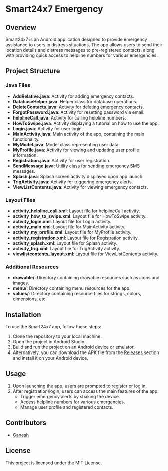 # Smart24x7 Emergency

## Overview
Smart24x7 is an Android application designed to provide emergency assistance to users in distress situations. The app allows users to send their location details and distress messages to pre-registered contacts, along with providing quick access to helpline numbers for various emergencies.

## Project Structure

### Java Files

- **AddRelative.java**: Activity for adding emergency contacts.
- **DatabaseHelper.java**: Helper class for database operations.
- **DeleteContacts.java**: Activity for deleting emergency contacts.
- **ForgotPassword.java**: Activity for resetting password via email.
- **helplineCall.java**: Activity for calling helpline numbers.
- **HowToSwipe.java**: Activity displaying a tutorial on how to use the app.
- **Login.java**: Activity for user login.
- **MainActivity.java**: Main activity of the app, containing the main functionality.
- **MyModel.java**: Model class representing user data.
- **MyProfile.java**: Activity for viewing and updating user profile information.
- **Registration.java**: Activity for user registration.
- **SendMessage.java**: Utility class for sending emergency SMS messages.
- **Splash.java**: Splash screen activity displayed upon app launch.
- **TrigActivity.java**: Activity for triggering emergency alerts.
- **ViewListContents.java**: Activity for viewing emergency contacts.

### Layout Files

- **activity_helpline_call.xml**: Layout file for helplineCall activity.
- **activity_how_to_swipe.xml**: Layout file for HowToSwipe activity.
- **activity_login.xml**: Layout file for Login activity.
- **activity_main.xml**: Layout file for MainActivity activity.
- **activity_my_profile.xml**: Layout file for MyProfile activity.
- **activity_registration.xml**: Layout file for Registration activity.
- **activity_splash.xml**: Layout file for Splash activity.
- **activity_trig.xml**: Layout file for TrigActivity activity.
- **viewlistcontents_layout.xml**: Layout file for ViewListContents activity.

### Additional Resources

- **drawable/**: Directory containing drawable resources such as icons and images.
- **menu/**: Directory containing menu resources for the app.
- **values/**: Directory containing resource files for strings, colors, dimensions, etc.

## Installation
To use the Smart24x7 app, follow these steps:
1. Clone the repository to your local machine.
2. Open the project in Android Studio.
3. Build and run the project on an Android device or emulator.
4. Alternatively, you can download the APK file from the [Releases](https://github.com/yourusername/smart24x7/releases) section
   and install it on your Android device.

## Usage
1. Upon launching the app, users are prompted to register or log in.
2. After registration/login, users can access the main features of the app:
   - Trigger emergency alerts by shaking the device.
   - Access helpline numbers for various emergencies.
   - Manage user profile and registered contacts.

## Contributors
- [Ganesh](https://github.com/ganeshch0209)

## License
This project is licensed under the MIT License.
